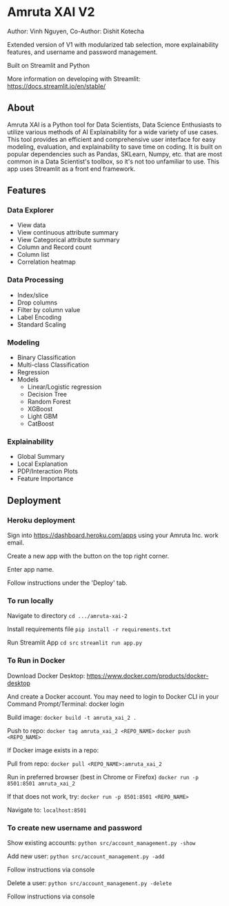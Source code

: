 # Amruta XAI V2

Author: Vinh Nguyen, Co-Author: Dishit Kotecha

Extended version of V1 with modularized tab selection, more explainability features, and username and password management.

Built on Streamlit and Python

More information on developing with Streamlit: https://docs.streamlit.io/en/stable/

## About
Amruta XAI is a Python tool for Data Scientists, Data Science Enthusiasts to utilize various methods of AI Explainability for a wide variety of use cases. This tool provides an efficient and comprehensive user interface for easy modeling, evaluation, and explainability to save time on coding. It is built on popular dependencies such as Pandas, SKLearn, Numpy, etc. that are most common in a Data Scientist's toolbox, so it's not too unfamiliar to use. This app uses Streamlit as a front end framework. 

## Features

### Data Explorer
* View data
* View continuous attribute summary
* View Categorical attribute summary
* Column and Record count 
* Column list
* Correlation heatmap

### Data Processing
* Index/slice
* Drop columns
* Filter by column value
* Label Encoding
* Standard Scaling

### Modeling
* Binary Classification
* Multi-class Classification
* Regression
* Models
    - Linear/Logistic regression
    - Decision Tree
    - Random Forest
    - XGBoost
    - Light GBM
    - CatBoost

### Explainability
* Global Summary
* Local Explanation
* PDP/Interaction Plots
* Feature Importance

## Deployment

### Heroku deployment

Sign into https://dashboard.heroku.com/apps using your Amruta Inc. work email.

Create a new app with the button on the top right corner.

Enter app name.

Follow instructions under the 'Deploy' tab.


### To run locally

Navigate to directory
`cd .../amruta-xai-2`

Install requirements file
`pip install -r requirements.txt`

Run Streamlit App
`cd src`
`streamlit run app.py`

### To Run in Docker

Download Docker Desktop: https://www.docker.com/products/docker-desktop

And create a Docker account. You may need to login to Docker CLI in your Command Prompt/Terminal: docker login

Build image:
`docker build -t amruta_xai_2 .`

Push to repo:
`docker tag amruta_xai_2 <REPO_NAME>`
`docker push <REPO_NAME>`

If Docker image exists in a repo:

Pull from repo:
`docker pull <REPO_NAME>:amruta_xai_2`

Run in preferred browser (best in Chrome or Firefox)
`docker run -p 8501:8501 amruta_xai_2`

If that does not work, try:
`docker run -p 8501:8501 <REPO_NAME>`

Navigate to: `localhost:8501`

### To create new username and password

Show existing accounts:
`python src/account_management.py -show`

Add new user:
`python src/account_management.py -add`

Follow instructions via console

Delete a user:
`python src/account_management.py -delete`

Follow instructions via console
